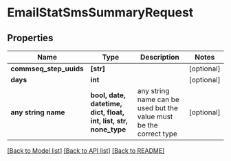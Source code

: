 # EmailStatSmsSummaryRequest


## Properties
Name | Type | Description | Notes
------------ | ------------- | ------------- | -------------
**commseq_step_uuids** | **[str]** |  | [optional] 
**days** | **int** |  | [optional] 
**any string name** | **bool, date, datetime, dict, float, int, list, str, none_type** | any string name can be used but the value must be the correct type | [optional]

[[Back to Model list]](../README.md#documentation-for-models) [[Back to API list]](../README.md#documentation-for-api-endpoints) [[Back to README]](../README.md)


